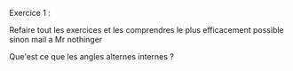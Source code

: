 Exercice 1 : 

Refaire tout les exercices et les comprendres le plus efficacement possible sinon mail a Mr nothinger 

Que'est ce que les angles alternes internes ?
